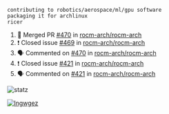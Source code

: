 ```
contributing to robotics/aerospace/ml/gpu software
packaging it for archlinux
ricer
```

<!--START_SECTION:activity-->
1. 🎉 Merged PR [#470](https://github.com/rocm-arch/rocm-arch/pull/470) in [rocm-arch/rocm-arch](https://github.com/rocm-arch/rocm-arch)
2. ❗️ Closed issue [#469](https://github.com/rocm-arch/rocm-arch/issues/469) in [rocm-arch/rocm-arch](https://github.com/rocm-arch/rocm-arch)
3. 🗣 Commented on [#470](https://github.com/rocm-arch/rocm-arch/issues/470) in [rocm-arch/rocm-arch](https://github.com/rocm-arch/rocm-arch)
4. ❗️ Closed issue [#421](https://github.com/rocm-arch/rocm-arch/issues/421) in [rocm-arch/rocm-arch](https://github.com/rocm-arch/rocm-arch)
5. 🗣 Commented on [#421](https://github.com/rocm-arch/rocm-arch/issues/421) in [rocm-arch/rocm-arch](https://github.com/rocm-arch/rocm-arch)
<!--END_SECTION:activity-->


![statz](https://github-readme-stats.vercel.app/api?username=acxz&include_all_commits=true&show_icons=true)

[![lngwgez](https://github-readme-stats.vercel.app/api/top-langs/?username=acxz&layout=compact)](https://github.com/acxz/github-readme-stats)


<!--
**acxz/acxz** is a ✨ _special_ ✨ repository because its `README.md` (this file) appears on your GitHub profile.

Here are some ideas to get you started:

- 🔭 I’m currently working on ...
- 🌱 I’m currently learning ...
- 👯 I’m looking to collaborate on ...
- 🤔 I’m looking for help with ...
- 💬 Ask me about ...
- 📫 How to reach me: ...
- 😄 Pronouns: ...
- ⚡ Fun fact: ...
-->
